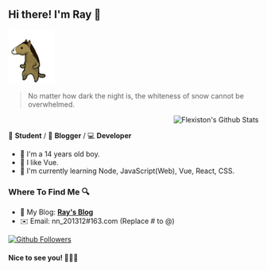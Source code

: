 ## Hi there! I'm Ray 👋

![](https://raw.githubusercontent.com/FFRaycoder/FFRaycoder/master/timg.gif)

> No matter how dark the night is, the whiteness of snow cannot be overwhelmed.

<a href="#">
  <img align="right" alt="Flexiston's Github Stats" src="https://github-readme-stats.vercel.app/api?username=FFRaycoder&show_icons=true&title_color=2196f3&icon_color=2196f3&text_color=4c4948&bg_color=ffffff">
  <br>
</a>

📄 **Student** / 🎨 **Blogger** / 💻 **Developer**

- 🎉 I'm a 14 years old boy.
- 🎫 I like Vue.
- 🌱 I'm currently learning Node, JavaScript(Web), Vue, React, CSS.

### Where To Find Me 🔍

- 📝 My Blog: [**Ray's Blog**](https://raycoder.me)
- ✉️ Email: nn_201312#163.com (Replace # to @)

<a href="https://github.com/FFRaycoder?tab=followers">
  <img alt="Github Followers" src="https://img.shields.io/badge/dynamic/json?logo=github&label=GitHub%20Followers&labelColor=282c34&color=181717&query=%24.data.totalSubs&url=https%3A%2F%2Fapi.spencerwoo.com%2Fsubstats%2F%3Fsource%3Dgithub%26queryKey%3DFFRaycoder&style=flat-square">
</a>

#### Nice to see you! 🤣🤣🤣
